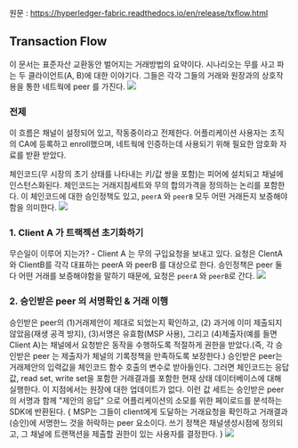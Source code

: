 원문 : https://hyperledger-fabric.readthedocs.io/en/release/txflow.html

## Transaction Flow
이 문서는 표준자산 교환동안 벌어지는 거래방법의 요약이다. 시나리오는 무를 사고 파는 두 클라이언트(A, B)에 대한 이야기다. 그들은 각각 그들의 거래와 원장과의 상호작용을 통한 네트웍에 peer 를 가진다.
![](https://github.com/aimmvp/BlockChain/blob/master/tf1.png)

### 전제
이 흐름은 채널이 설정되어 있고, 작동중이라고 전제한다. 어플리케이션 사용자는 조직의 CA에 등록하고 enroll했으며, 네트웍에 인증하는데 사용되기 위해 필요한 암호화 자료를 받환 받았다. 

체인코드(무 시장의 초기 상태를 나타내는 키/값 쌍을 포함)는 피어에 설치되고 채널에 인스턴스화된다. 체인코드는 거래지침세트와 무의 합의가격을 정의하는 논리를 포함한다. 이 체인코드에 대한 승인정책도 있고, ```peerA``` 와 ```peerB``` 모두 어떤 거래든지 보증해야 함을 의미한다.
![](https://github.com/aimmvp/BlockChain/blob/master/tf2.png)

### 1. Client A 가 트랙젝션 초기화하기
무슨일이 이루어 지는가? - Client A 는 무의 구입요청을 보내고 있다. 요청은 ClentA와 ClientB를 각각 대표하는 peerA 와 peerB 를 대상으로 한다. 승인정책은 peer 둘 다 어떤 거래를 보증해야함을 말하기 때문에, 요청은 ```peerA``` 와 ```peerB```로 간다.
![](https://github.com/aimmvp/BlockChain/blob/master/tf3.png)

### 2. 승인받은 peer 의 서명확인 & 거래 이행
승인받은 peer의 (1)거래제안이 제대로 되었는지 확인하고, (2) 과거에 이미 제출되지 않았음(재생 공격 방지), (3)서명은 유효함(MSP 사용), 그리고 (4)제출자(예를 들면 Client A)는 채널에서 요청받은 동작을 수행하도록 적절하게 권한을 받았다.(즉, 각 승인받은 peer 는 제출자가 체널의 기록정책을 만족하도록 보장한다.) 승인받은 peer는 거래제안의 입력값을 체인코드 함수 호출의 변수로 받아들인다. 그러면 체인코드는 응답값, read set, write set을 포함한 거래결과를 포함한 현재 상태 데이터베이스에 대해 실행한다. 이 지점에서는 원장에 대한 업데이트가 없다. 이런 값 세트는 승인받은 peer의 서명과 함께 "제안의 응답" 으로 어플리케이션의 소모를 위한 페이로드를 분석하는 SDK에 반환된다.
{
MSP는 그들이 client에게 도달하는 거래요청을 확인하고 거래결과(승인)에 서명한느 것을 허락하는 peer 요소이다. 쓰기 정책은 채널생성시점에 정의되고, 그 채널에 트랜잭션을 제출할 권한이 있는 사용자를 결정한다.
}
![](https://github.com/aimmvp/BlockChain/blob/master/tf4.png)








